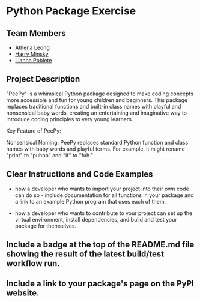 # Python Package Exercise

## Team Members
 - [Athena Leong](https://github.com/aleong2002)
 - [Harry Minsky](https://github.com/hminsky2002)
 - [Lianna Poblete](https://github.com/liannnaa)

## Project Description

"PeePy" is a whimsical Python package designed to make coding concepts more accessible and fun for young children and beginners. This package replaces traditional functions and built-in class names with playful and nonsensical baby words, creating an entertaining and imaginative way to introduce coding principles to very young learners.

Key Feature of PeePy:

Nonsensical Naming: PeePy replaces standard Python function and class names with baby words and playful terms. For example, it might rename "print" to "puhoo" and "if" to "fuh."

## Clear Instructions and Code Examples

- how a developer who wants to import your project into their own code can do so - include documentation for all functions in your package and a link to an example Python program that uses each of them.

- how a developer who wants to contribute to your project can set up the virtual environment, install dependencies, and build and test your package for themselves.

## Include a badge at the top of the README.md file showing the result of the latest build/test workflow run.

## Include a link to your package's page on the PyPI website.

